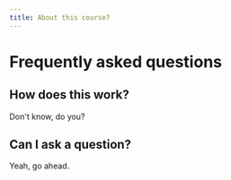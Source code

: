 ```yaml
---
title: About this course?
---
```


# Frequently asked questions

## How does this work?
Don't know, do you?

## Can I ask a question?
Yeah, go ahead.
